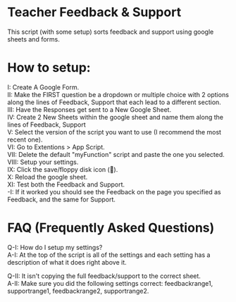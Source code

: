 # Teacher Feedback & Support
This script (with some setup) sorts feedback and support using google sheets and forms.
# How to setup:
I: Create A Google Form.                           
II: Make the FIRST question be a dropdown or multiple choice with 2 options along the lines of Feedback, Support that each lead to a different section.                           
III: Have the Responses get sent to a New Google Sheet.                           
IV: Create 2 New Sheets within the google sheet and name them along the lines of Feedback, Support                  
V: Select the version of the script you want to use (I recommend the most recent one).                  
VI: Go to Extentions > App Script.                  
VII: Delete the default "myFunction" script and paste the one you selected.                  
VIII: Setup your settings.                  
IX: Click the save/floppy disk icon (💾).                  
X: Reload the google sheet.                  
XI: Test both the Feedback and Support.                   
  -I: If it worked you should see the Feedback on the page you specified as Feedback, and the same for Support.                  
# FAQ (Frequently Asked Questions)

Q-I: How do I setup my settings?                  
A-I: At the top of the script is all of the settings and each setting has a description of what it does right above it.                  

Q-II: It isn't copying the full feedback/support to the correct sheet.                  
A-II: Make sure you did the following settings correct: feedbackrange1, supportrange1, feedbackrange2, supportrange2.                  

